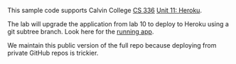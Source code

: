 This sample code supports Calvin College
[CS 336](https://cs.calvin.edu/courses/cs/336/kvlinden)
[Unit 11: Heroku](https://cs.calvin.edu/courses/cs/336/kvlinden/11heroku/index.html).

The lab will upgrade the application from lab 10 to deploy to Heroku
using a git subtree branch. Look here for the
[running app](https://comments-kvlinden.herokuapp.com/).

We maintain this public version of the full repo because deploying from
private GitHub repos is trickier.
